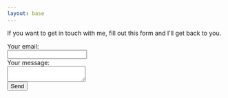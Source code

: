 ```yaml
---
layout: base 
---
```

If you want to get in touch with me, fill out this form and I'll get back to you.
<!-- modify this form HTML and place wherever you want your form -->
<div class="grid grid-flow-row auto-rows-max">
<form action="https://formspree.io/f/xeqyglnk" method="POST">
        <div class="my-2">Your email:</div>
        <div><input type="email" name="email"></div>
        <div class="my-2">Your message:</div>
        <div class="justify-stretch"><textarea name="message"></textarea></div>
  <!-- your other form fields go here -->
        <div class="my-2"><button type="submit">Send</button></div>
</form>
</div>
